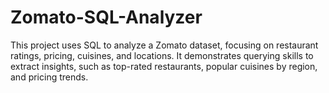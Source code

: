 # Zomato-SQL-Analyzer
This project uses SQL to analyze a Zomato dataset, focusing on restaurant ratings, pricing, cuisines, and locations. It demonstrates querying skills to extract insights, such as top-rated restaurants, popular cuisines by region, and pricing trends.
